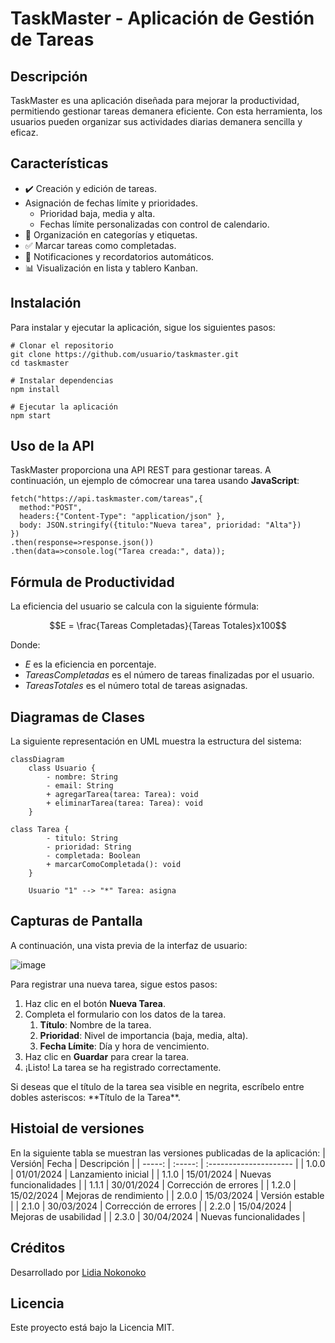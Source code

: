 # TaskMaster - Aplicación de Gestión de Tareas

## Descripción
TaskMaster es una aplicación diseñada para mejorar la productividad, permitiendo gestionar tareas demanera eficiente. Con esta herramienta, los usuarios pueden organizar sus actividades diarias demanera sencilla y eficaz.
## Características
* :heavy_check_mark: Creación y edición de tareas.
* Asignación de fechas límite y prioridades.
  * Prioridad baja, media y alta.
  * Fechas límite personalizadas con control de calendario.
* :open_file_folder: Organización en categorías y etiquetas.
* :white_check_mark: Marcar tareas como completadas.
* :bell: Notificaciones y recordatorios automáticos.
* :bar_chart: Visualización en lista y tablero Kanban.
## Instalación
Para instalar y ejecutar la aplicación, sigue los siguientes pasos:
```
# Clonar el repositorio
git clone https://github.com/usuario/taskmaster.git
cd taskmaster

# Instalar dependencias
npm install

# Ejecutar la aplicación
npm start
```
## Uso de la API
TaskMaster proporciona una API REST para gestionar tareas. A continuación, un ejemplo de cómocrear una tarea usando **JavaScript**:
```
fetch("https://api.taskmaster.com/tareas",{
  method:"POST",
  headers:{"Content-Type": "application/json" },
  body: JSON.stringify({titulo:"Nueva tarea", prioridad: "Alta"})
})
.then(response=>response.json())
.then(data=>console.log("Tarea creada:", data));
```
## Fórmula de Productividad
La eficiencia del usuario se calcula con la siguiente fórmula:

$$E = \frac{Tareas Completadas}{Tareas Totales}x100$$

Donde:
* $E$ es la eficiencia en porcentaje.
* $Tareas Completadas$ es el número de tareas finalizadas por el usuario.
* $Tareas Totales$ es el número total de tareas asignadas.
## Diagramas de Clases
La siguiente representación en UML muestra la estructura del sistema:

```mermaid
classDiagram
    class Usuario {
        - nombre: String
        - email: String
        + agregarTarea(tarea: Tarea): void
        + eliminarTarea(tarea: Tarea): void
    }

class Tarea {
        - titulo: String
        - prioridad: String
        - completada: Boolean
        + marcarComoCompletada(): void
    }

    Usuario "1" --> "*" Tarea: asigna
```
## Capturas de Pantalla
A continuación, una vista previa de la interfaz de usuario:

![image](https://github.com/user-attachments/assets/1e1a8c5b-9650-49c8-963e-955bc7e80dc5)

Para registrar una nueva tarea, sigue estos pasos:
1. Haz clic en el botón **Nueva Tarea**.
2. Completa el formulario con los datos de la tarea.
   1. **Título**: Nombre de la tarea.
   2. **Prioridad**: Nivel de importancia (baja, media, alta).
   3. **Fecha Límite**: Día y hora de vencimiento.
4. Haz clic en **Guardar** para crear la tarea.
5. ¡Listo! La tarea se ha registrado correctamente.

Si deseas que el título de la tarea sea visible en negrita, escríbelo entre dobles asteriscos: \*\*Título de la Tarea\*\*.
## Histoial de versiones
En la siguiente tabla se muestran las versiones publicadas de la aplicación:
| Versión| Fecha       | Descripción            |
| -----: | :-----:     | :--------------------- |
| 1.0.0  | 01/01/2024  | Lanzamiento inicial    |
| 1.1.0  | 15/01/2024  | Nuevas funcionalidades | 
| 1.1.1  | 30/01/2024  | Corrección de errores  | 
| 1.2.0  | 15/02/2024  | Mejoras de rendimiento | 
| 2.0.0  | 15/03/2024  | Versión estable        | 
| 2.1.0  | 30/03/2024  | Corrección de errores  | 
| 2.2.0  | 15/04/2024  | Mejoras de usabilidad  | 
| 2.3.0  | 30/04/2024  | Nuevas funcionalidades | 
## Créditos
Desarrollado por [Lidia Nokonoko](https://github.com/Lidianoko)
## Licencia
Este proyecto está bajo la Licencia MIT.
